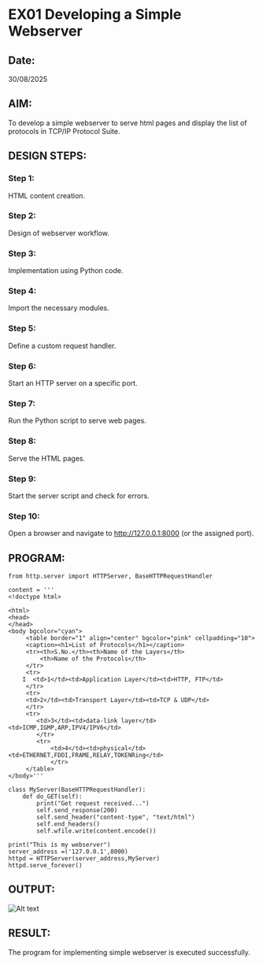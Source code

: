 # EX01 Developing a Simple Webserver
## Date:
30/08/2025
## AIM:
To develop a simple webserver to serve html pages and display the list of protocols in TCP/IP Protocol Suite.

## DESIGN STEPS:
### Step 1: 
HTML content creation.

### Step 2:
Design of webserver workflow.

### Step 3:
Implementation using Python code.

### Step 4:
Import the necessary modules.

### Step 5:
Define a custom request handler.

### Step 6:
Start an HTTP server on a specific port.

### Step 7:
Run the Python script to serve web pages.

### Step 8:
Serve the HTML pages.

### Step 9:
Start the server script and check for errors.

### Step 10:
Open a browser and navigate to http://127.0.0.1:8000 (or the assigned port).

## PROGRAM:
```
from http.server import HTTPServer, BaseHTTPRequestHandler

content = '''
<!doctype html>

<html>
<head>
</head>
<body bgcolor="cyan">
     <table border="1" align="center" bgcolor="pink" cellpadding="10">
     <caption><h1>List of Protocols</h1></caption>
     <tr><th>S.No.</th><th>Name of the Layers</th>
         <th>Name of the Protocols</th>
     </tr>
     <tr>
    I  <td>1</td><td>Application Layer</td><td>HTTP, FTP</td>
     </tr>
     <tr>
     <td>2</td><td>Transport Layer</td><td>TCP & UDP</td>
     </tr>
     <tr>
        <td>3</td><td>data-link layer</td><td>ICMP,IGMP,ARP,IPV4/IPV6</td>
        </tr>
        <tr>
            <td>4</td><td>physical</td><td>ETHERNET,FDDI,FRAME,RELAY,TOKENRing</td>
            </tr>
     </table>
</body>'''

class MyServer(BaseHTTPRequestHandler):
    def do_GET(self):
        print("Get request received...")
        self.send_response(200) 
        self.send_header("content-type", "text/html")       
        self.end_headers()
        self.wfile.write(content.encode())

print("This is my webserver") 
server_address =('127.0.0.1',8000)
httpd = HTTPServer(server_address,MyServer)
httpd.serve_forever()
```

## OUTPUT:
![Alt text](image.png)

## RESULT:
The program for implementing simple webserver is executed successfully.
